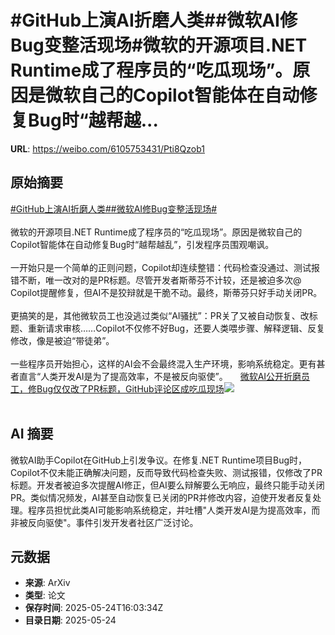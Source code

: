# #GitHub上演AI折磨人类##微软AI修Bug变整活现场#微软的开源项目.NET Runtime成了程序员的“吃瓜现场”。原因是微软自己的Copilot智能体在自动修复Bug时“越帮越...

**URL**: https://weibo.com/6105753431/Pti8Qzob1

## 原始摘要

<a href="https://m.weibo.cn/search?containerid=231522type%3D1%26t%3D10%26q%3D%23GitHub%E4%B8%8A%E6%BC%94AI%E6%8A%98%E7%A3%A8%E4%BA%BA%E7%B1%BB%23&amp;extparam=%23GitHub%E4%B8%8A%E6%BC%94AI%E6%8A%98%E7%A3%A8%E4%BA%BA%E7%B1%BB%23" data-hide=""><span class="surl-text">#GitHub上演AI折磨人类#</span></a><a href="https://m.weibo.cn/search?containerid=231522type%3D1%26t%3D10%26q%3D%23%E5%BE%AE%E8%BD%AFAI%E4%BF%AEBug%E5%8F%98%E6%95%B4%E6%B4%BB%E7%8E%B0%E5%9C%BA%23&amp;extparam=%23%E5%BE%AE%E8%BD%AFAI%E4%BF%AEBug%E5%8F%98%E6%95%B4%E6%B4%BB%E7%8E%B0%E5%9C%BA%23" data-hide=""><span class="surl-text">#微软AI修Bug变整活现场#</span></a><br><br>微软的开源项目.NET Runtime成了程序员的“吃瓜现场”。原因是微软自己的Copilot智能体在自动修复Bug时“越帮越乱”，引发程序员围观嘲讽。<br><br>一开始只是一个简单的正则问题，Copilot却连续整错：代码检查没通过、测试报错不断，唯一改对的是PR标题。尽管开发者斯蒂芬不计较，还是被迫多次@ Copilot提醒修复，但AI不是狡辩就是干脆不动。最终，斯蒂芬只好手动关闭PR。<br><br>更搞笑的是，其他微软员工也没逃过类似“AI骚扰”：PR关了又被自动恢复、改标题、重新请求审核……Copilot不仅修不好Bug，还要人类喂步骤、解释逻辑、反复修改，像是被迫“带徒弟”。<br><br>一些程序员开始担心，这样的AI会不会最终混入生产环境，影响系统稳定。更有甚者直言“人类开发AI是为了提高效率，不是被反向驱使”。 <a href="https://weibo.com/ttarticle/p/show?id=2309405169812530921637" data-hide=""><span class="url-icon"><img style="width: 1rem;height: 1rem" src="https://h5.sinaimg.cn/upload/2015/09/25/3/timeline_card_small_article_default.png" referrerpolicy="no-referrer"></span><span class="surl-text">微软AI公开折磨员工，修Bug仅仅改了PR标题，GitHub评论区成吃瓜现场</span></a><img style="" src="https://tvax3.sinaimg.cn/large/006Fd7o3ly1i1qhvjxtpwj30rs0fmmzm.jpg" referrerpolicy="no-referrer"><br><br>

## AI 摘要

微软AI助手Copilot在GitHub上引发争议。在修复.NET Runtime项目Bug时，Copilot不仅未能正确解决问题，反而导致代码检查失败、测试报错，仅修改了PR标题。开发者被迫多次提醒AI修正，但AI要么辩解要么无响应，最终只能手动关闭PR。类似情况频发，AI甚至自动恢复已关闭的PR并修改内容，迫使开发者反复处理。程序员担忧此类AI可能影响系统稳定，并吐槽"人类开发AI是为提高效率，而非被反向驱使"。事件引发开发者社区广泛讨论。

## 元数据

- **来源**: ArXiv
- **类型**: 论文
- **保存时间**: 2025-05-24T16:03:34Z
- **目录日期**: 2025-05-24
